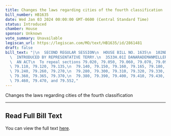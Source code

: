 ```yaml
---
title: Changes the laws regarding cities of the fourth classification
bill_number: HB1635
date: Wed Jan 03 2024 00:00:00 GMT-0600 (Central Standard Time)
status: Introduced
chamber: House
sponsor: Unknown
vote_summary: Unavailable
legiscan_url: https://legiscan.com/MO/text/HB1635/id/2861481
draft: false
bill_text: "|\n  SECOND REGULAR SESSION\n  HOUSE BILL NO. 1635\n  102ND GENERAL ASSEMBLY\n\
  \  INTRODUCED BY REPRESENTATIVE TERRY.\n  3533H.01I DANARADEMANMILLER,ChiefClerk\n\
  \  AN ACT\n  To repeal sections 79.020, 79.050, 79.060, 79.070, 79.090, 79.100,\
  \ 79.110, 79.120, 79.135,\n  79.140, 79.150, 79.160, 79.165, 79.180, 79.210, 79.230,\
  \ 79.240, 79.260, 79.270,\n  79.280, 79.300, 79.310, 79.320, 79.330, 79.340, 79.350,\
  \ 79.360, 79.365, 79.370,\n  79.380, 79.390, 79.400, 79.410, 79.430, 79.440, 79.450,\
  \ 79.460, 79.470, and 79.552,"
---
```

Changes the laws regarding cities of the fourth classification

---

## Read Full Bill Text

You can view the full text [here](https://legiscan.com/MO/text/HB1635/id/2861481).

